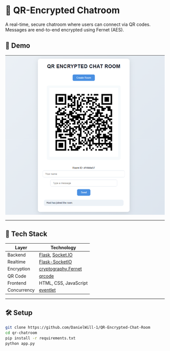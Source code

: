 # 🔐 QR-Encrypted Chatroom

A real-time, secure chatroom where users can connect via QR codes. Messages are end-to-end encrypted using Fernet (AES).

## 🚀 Demo
![Demo pic](image.png)

---
## 🧪 Tech Stack

| Layer        | Technology                             |
|--------------|----------------------------------------|
| Backend      | [Flask](https://flask.palletsprojects.com/), [Socket.IO](https://socket.io/) |
| Realtime     | [Flask-SocketIO](https://flask-socketio.readthedocs.io/en/latest/) |
| Encryption   | [cryptography.Fernet](https://cryptography.io/en/latest/fernet/) |
| QR Code      | [qrcode](https://pypi.org/project/qrcode/) |
| Frontend     | HTML, CSS, JavaScript                  |
| Concurrency  | [eventlet](https://pypi.org/project/eventlet/) |

---
## 🛠️ Setup

```bash
git clone https://github.com/DanielWill-1/QR-Encrypted-Chat-Room
cd qr-chatroom
pip install -r requirements.txt
python app.py
```
